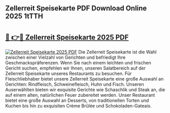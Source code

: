 ## Zellerreit Speisekarte PDF Download Online 2025 1tTTH

# <h2><a href="http://gc8kcpe.nevu.top/?p=Zellerreit+Speisekarte">🔗 👉🔴 Zellerreit Speisekarte 2025 PDF</a></h2>

[![Zellerreit Speisekarte 2025 PDF](https://i.imgur.com/dBaPXMq.png)](http://gc8kcpe.nevu.top/?p=Zellerreit+Speisekarte)
Die Zellerreit Speisekarte ist die Wahl zwischen einer Vielzahl von Gerichten und befriedigt Ihre Geschmackspräferenzen. Wenn Sie nach einem leichten und frischen Gericht suchen, empfehlen wir Ihnen, unseren Salatbereich auf der Zellerreit Speisekarte unseres Restaurants zu besuchen. Für Fleischliebhaber bietet unsere Zellerreit Speisekarte eine große Auswahl an Gerichten: Rindfleisch, Schweinefleisch, Huhn und Fisch. Unseren Auserwählten bieten wir exquisite Gerichte wie Schaschlik und Steak an, die auf einem alten, natürlichen Feuer zubereitet werden. Unser Restaurant bietet eine große Auswahl an Desserts, von traditionellen Torten und Kuchen bis hin zu exquisiten Crème Brûlée und Schokoladen-Gateais.

